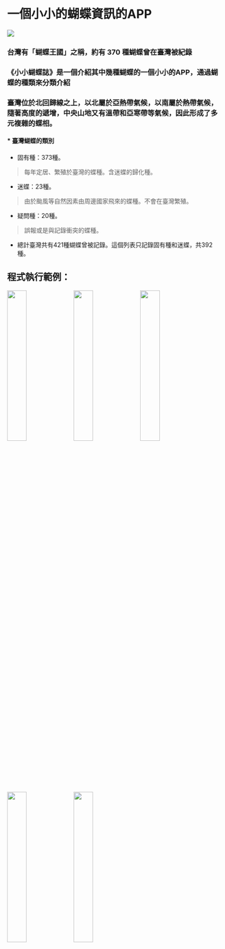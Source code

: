 # 一個小小的蝴蝶資訊的APP
<img src='https://www.ncnu.edu.tw/ncnuweb/units/share/全校共用/web_material/images/banner/banner_9.gif' />


### 台灣有「蝴蝶王國」之稱，約有 370 種蝴蝶曾在臺灣被紀錄
### 《小小蝴蝶誌》是一個介紹其中幾種蝴蝶的一個小小的APP，通過蝴蝶的種類來分類介紹
### 臺灣位於北回歸線之上，以北屬於亞熱帶氣候，以南屬於熱帶氣候，隨著高度的遞增，中央山地又有溫帶和亞寒帶等氣候，因此形成了多元複雜的蝶相。

#### * 臺灣蝴蝶的類別
+ 固有種：373種。
> 每年定居、繁殖於臺灣的蝶種。含迷蝶的歸化種。
+ 迷蝶：23種。
> 由於颱風等自然因素由周邊國家飛來的蝶種。不會在臺灣繁殖。
+ 疑問種：20種。
> 誤報或是與記錄衝突的蝶種。
+ 總計臺灣共有421種蝴蝶曾被記錄。這個列表只記錄固有種和迷蝶，共392種。

## 程式執行範例：
<img src="https://github.com/ivan922114/ios-NCNU-mid/blob/master/圖片/1.png" width="30%" height="30%">
<img src="https://github.com/ivan922114/ios-NCNU-mid/blob/master/圖片/2.png" width="30%" height="30%">
<img src="https://github.com/ivan922114/ios-NCNU-mid/blob/master/圖片/3.png" width="30%" height="30%">
<img src="https://github.com/ivan922114/ios-NCNU-mid/blob/master/圖片/4.png" width="30%" height="30%">
<img src="https://github.com/ivan922114/ios-NCNU-mid/blob/master/圖片/5.png" width="30%" height="30%">
